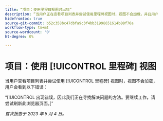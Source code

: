 ```yaml
---
title: “项目：使用里程碑视图时出错”
description: “当用户正在查看项目列表并尝试使用里程碑视图时，视图不会加载，并且用户会看到错误。”
hidefromtoc: true
source-git-commit: b52c358bc47dbfa9c3f4bb31998651614b88f76a
workflow-type: tm+mt
source-wordcount: '0'
ht-degree: 0%

---
```



# 项目：使用 [!UICONTROL 里程碑] 视图

当用户查看项目列表并尝试使用 [!UICONTROL 里程碑] 视图时，视图不会加载，用户会看到以下错误：

“[!UICONTROL 出现错误，因此我们正在寻找解决问题的方法。要继续工作，请尝试刷新此浏览器页面。]”

_首次报告于 2023 年 5 月 4 日。_

